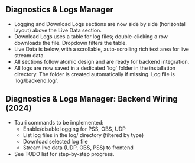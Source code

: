 ## Diagnostics & Logs Manager

- Logging and Download Logs sections are now side by side (horizontal layout) above the Live Data section.
- Download Logs uses a table for log files; double-clicking a row downloads the file. Dropdown filters the table.
- Live Data is below, with a scrollable, auto-scrolling rich text area for live stream data.
- All sections follow atomic design and are ready for backend integration. 
- All logs are now saved in a dedicated 'log' folder in the installation directory. The folder is created automatically if missing. Log file is 'log/backend.log'. 

## Diagnostics & Logs Manager: Backend Wiring (2024)

- Tauri commands to be implemented:
  - Enable/disable logging for PSS, OBS, UDP
  - List log files in the log/ directory (filtered by type)
  - Download selected log file
  - Stream live data (UDP, OBS, PSS) to frontend
- See TODO list for step-by-step progress. 